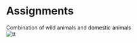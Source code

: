 
# Assignments
Combination of wild animals and domestic animals  
![tt](https://github.com/user-attachments/assets/3bc03328-c384-4a19-9c48-0cdf3ab9aee0)
